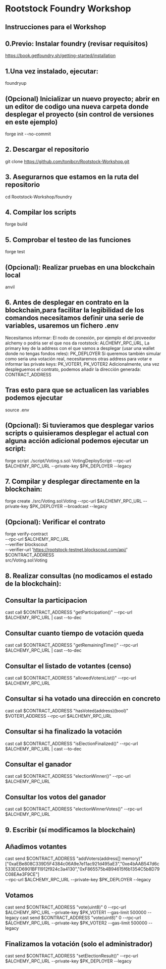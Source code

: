 # Rootstock Foundry Workshop

## Instrucciones para el Workshop

## 0.Previo: Instalar foundry (revisar requisitos)

https://book.getfoundry.sh/getting-started/installation

## 1.Una vez instalado, ejecutar:
foundryup

## (Opcional) Inicializar un nuevo proyecto; abrir en un editor de codigo una nueva carpeta donde desplegar el proyecto (sin control de versiones en este ejemplo)
forge init --no-commit

## 2. Descargar el repositorio

git clone https://github.com/tonibcn/Rootstock-Workshop.git

## 3. Asegurarnos que estamos en la ruta del repositorio

cd Rootstock-Workshop/foundry

## 4. Compilar los scripts
forge build

## 5. Comprobar el testeo de las funciones
forge test

## (Opcional): Realizar pruebas en una blockchain local
anvil

## 6. Antes de desplegar en contrato en la blockchain,para facilitar la legibilidad de los comandos necesitamos definir una serie de variables, usaremos un fichero .env
Necesitamos informar:
	El nodo de conexión, por ejemplo el del proveedor alchemy o podria ser el que nos da rootstock:  ALCHEMY_RPC_URL, 
	La primary key de la address con el que vamos a desplegar (usar una wallet donde no tengas fondos reles): PK_DEPLOYER
	Si queremos también simular como seria una votación real, necesitaremos otras address para votar e informar las private keys: PK_VOTER1, PK_VOTER2
	Adicionalmente, una vez despleguemos el contrato, podemos añadir la dirección generada: CONTRACT_ADDRESS

## Tras esto para que se actualicen las variables podemos ejecutar 
source .env

## (Opcional): Si tuvieramos que desplegar varios scripts o quisieramos desplegar el actual con alguna acción adicional podemos ejecutar un script:
forge script ./script/Voting.s.sol: VotingDeployScript --rpc-url $ALCHEMY_RPC_URL --private-key $PK_DEPLOYER --legacy

## 7. Compilar y desplegar directamente en la blockchain:
forge create ./src/Voting.sol:Voting --rpc-url $ALCHEMY_RPC_URL --private-key $PK_DEPLOYER --broadcast --legacy 

## (Opcional): Verificar el contrato

forge verify-contract \
  --rpc-url $ALCHEMY_RPC_URL \
  --verifier blockscout \
  --verifier-url 'https://rootstock-testnet.blockscout.com/api/' \
  $CONTRACT_ADDRESS \
  src/Voting.sol:Voting

## 8. Realizar consultas (no modicamos el estado de la blockchain):
## Consultar la participacion
cast call $CONTRACT_ADDRESS "getParticipation()" --rpc-url $ALCHEMY_RPC_URL | cast --to-dec
## Consultar cuanto tiempo de votación queda
cast call $CONTRACT_ADDRESS "getRemainingTime()" --rpc-url $ALCHEMY_RPC_URL | cast --to-dec
## Consultar el listado de votantes (censo)
cast call $CONTRACT_ADDRESS "allowedVotersList()" --rpc-url $ALCHEMY_RPC_URL
## Consultar si ha votado una dirección en concreto
cast call $CONTRACT_ADDRESS "hasVoted(address)(bool)" $VOTER1_ADDRESS --rpc-url $ALCHEMY_RPC_URL
## Consultar si ha finalizado la votación
cast call $CONTRACT_ADDRESS "isElectionFinalized()" --rpc-url $ALCHEMY_RPC_URL | cast --to-dec
## Consultar el ganador
cast call $CONTRACT_ADDRESS "electionWinner()" --rpc-url $ALCHEMY_RPC_URL
## Consultar los votos del ganador
cast call $CONTRACT_ADDRESS "electionWinnerVotes()" --rpc-url $ALCHEMY_RPC_URL


## 9. Escribir (sí modificamos la blockchain)
## Añadimos votantes
cast send $CONTRACT_ADDRESS "addVoters(address[] memory)" ["0xaEBe808C339D5F4384c06A9e7e11ac921d495aE3","0xe4bAAB547d6c533ECD6901BF11912f924c3a4130","0xF865575b4B94615f6b1354C5b8D79C08EAe3F9CE"] \
--rpc-url $ALCHEMY_RPC_URL --private-key $PK_DEPLOYER --legacy

## Votamos
cast send $CONTRACT_ADDRESS "vote(uint8)" 0 --rpc-url $ALCHEMY_RPC_URL --private-key $PK_VOTER1 --gas-limit 500000 --legacy
cast send $CONTRACT_ADDRESS "vote(uint8)" 0 --rpc-url $ALCHEMY_RPC_URL --private-key $PK_VOTER2 --gas-limit 500000 --legacy

## Finalizamos la votación (solo el administrador)
cast send $CONTRACT_ADDRESS "setElectionResult()" --rpc-url $ALCHEMY_RPC_URL --private-key $PK_DEPLOYER --legacy
